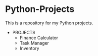 # Python-Projects
This is a repository for my Python projects.

* PROJECTS
  * Finance Calculator
  * Task Manager
  * Inventory
